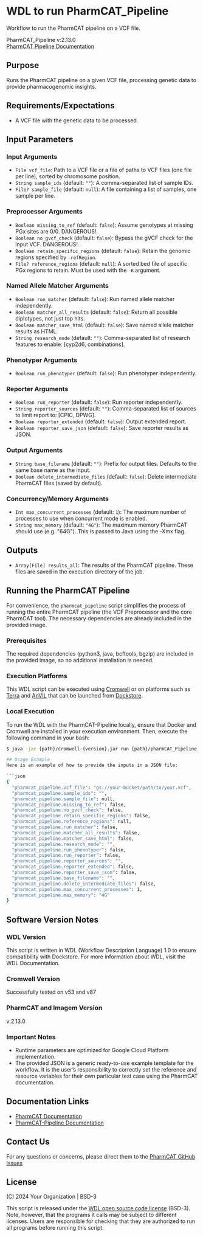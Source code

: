 # WDL to run PharmCAT_Pipeline
Workflow to run the PharmCAT pipeline on a VCF file.

PharmCAT_Pipeline v:2.13.0  
[PharmCAT Pipeline Documentation](https://pharmcat.org/using/Running-PharmCAT-Pipeline/)

## Purpose
Runs the PharmCAT pipeline on a given VCF file, processing genetic data to provide pharmacogenomic insights.

## Requirements/Expectations
- A VCF file with the genetic data to be processed.

## Input Parameters

### Input Arguments
- `File vcf_file`: Path to a VCF file or a file of paths to VCF files (one file per line), sorted by chromosome position.
- `String sample_ids` (default: `""`): A comma-separated list of sample IDs.
- `File? sample_file` (default: `null`): A file containing a list of samples, one sample per line.

### Preprocessor Arguments
- `Boolean missing_to_ref` (default: `false`): Assume genotypes at missing PGx sites are 0/0. DANGEROUS!.
- `Boolean no_gvcf_check` (default: `false`): Bypass the gVCF check for the input VCF. DANGEROUS!.
- `Boolean retain_specific_regions` (default: `false`): Retain the genomic regions specified by `-refRegion`.
- `File? reference_regions` (default: `null`): A sorted bed file of specific PGx regions to retain. Must be used with the `-R` argument.

### Named Allele Matcher Arguments
- `Boolean run_matcher` (default: `false`): Run named allele matcher independently.
- `Boolean matcher_all_results` (default: `false`): Return all possible diplotypes, not just top hits.
- `Boolean matcher_save_html` (default: `false`): Save named allele matcher results as HTML.
- `String research_mode` (default: `""`): Comma-separated list of research features to enable: [cyp2d6, combinations].

### Phenotyper Arguments
- `Boolean run_phenotyper` (default: `false`): Run phenotyper independently.

### Reporter Arguments
- `Boolean run_reporter` (default: `false`): Run reporter independently.
- `String reporter_sources` (default: `""`): Comma-separated list of sources to limit report to: [CPIC, DPWG].
- `Boolean reporter_extended` (default: `false`): Output extended report.
- `Boolean reporter_save_json` (default: `false`): Save reporter results as JSON.

### Output Arguments
- `String base_filename` (default: `""`): Prefix for output files. Defaults to the same base name as the input.
- `Boolean delete_intermediate_files` (default: `false`): Delete intermediate PharmCAT files (saved by default).

### Concurrency/Memory Arguments
- `Int max_concurrent_processes` (default: `1`): The maximum number of processes to use when concurrent mode is enabled.
- `String max_memory` (default: `"4G"`): The maximum memory PharmCAT should use (e.g. "64G"). This is passed to Java using the -Xmx flag.

## Outputs
- `Array[File] results_all`: The results of the PharmCAT pipeline. These files are saved in the execution directory of the job.

## Running the PharmCAT Pipeline
For convenience, the `pharmcat_pipeline` script simplifies the process of running the entire PharmCAT pipeline (the VCF Preprocessor and the core PharmCAT tool). The necessary dependencies are already included in the provided image.

### Prerequisites
The required dependencies (python3, java, bcftools, bgzip) are included in the provided image, so no additional installation is needed.

### Execution Platforms
This WDL script can be executed using [Cromwell](https://github.com/broadinstitute/cromwell) or on platforms such as [Terra](https://support.terra.bio/hc/en-us) and [AnVIL](https://anvil.terra.bio/#) that can be launched from [Dockstore](https://dockstore.org/workflows/github.com/AndreRico/PharmCAT_Dockstore/PharmCAT-Pipeline:main?tab=info).

### Local Execution
To run the WDL with the PharmCAT-Pipeline locally, ensure that Docker and Cromwell are installed in your execution environment. Then, execute the following command in your bash:

```sh
$ java -jar {path}/cromwell-{version}.jar run {path}/pharmCAT_Pipeline.wdl -i {path}/inputs.json

## Usage Example
Here is an example of how to provide the inputs in a JSON file:

```json
{
  "pharmcat_pipeline.vcf_file": "gs://your-bucket/path/to/your.vcf",
  "pharmcat_pipeline.sample_ids": "",
  "pharmcat_pipeline.sample_file": null,
  "pharmcat_pipeline.missing_to_ref": false,
  "pharmcat_pipeline.no_gvcf_check": false,
  "pharmcat_pipeline.retain_specific_regions": false,
  "pharmcat_pipeline.reference_regions": null,
  "pharmcat_pipeline.run_matcher": false,
  "pharmcat_pipeline.matcher_all_results": false,
  "pharmcat_pipeline.matcher_save_html": false,
  "pharmcat_pipeline.research_mode": "",
  "pharmcat_pipeline.run_phenotyper": false,
  "pharmcat_pipeline.run_reporter": false,
  "pharmcat_pipeline.reporter_sources": "",
  "pharmcat_pipeline.reporter_extended": false,
  "pharmcat_pipeline.reporter_save_json": false,
  "pharmcat_pipeline.base_filename": "",
  "pharmcat_pipeline.delete_intermediate_files": false,
  "pharmcat_pipeline.max_concurrent_processes": 1,
  "pharmcat_pipeline.max_memory": "4G"
}
```


## Software Version Notes

### WDL Version
This script is written in WDL (Workflow Description Language) 1.0 to ensure compatibility with Dockstore. For more information about WDL, visit the WDL Documentation.

### Cromwell Version
Successfully tested on v53 and v87

### PharmCAT and Imagem Version
v:2.13.0

### Important Notes
- Runtime parameters are optimized for Google Cloud Platform implementation.
- The provided JSON is a generic ready-to-use example template for the workflow. It is the user’s responsibility to correctly set the reference and resource variables for their own particular test case using the PharmCAT documentation.


## Documentation Links
- [PharmCAT Documentation](https://pharmcat.org/)
- [PharmCAT-Pipeline Documentation](https://pharmcat.org/using/Running-PharmCAT-Pipeline/)

## Contact Us
For any questions or concerns, please direct them to the [PharmCAT GitHub Issues](https://github.com/PharmGKB/PharmCAT/issues)

## License
(C) 2024 Your Organization | BSD-3

This script is released under the [WDL open source code license](https://github.com/openwdl/wdl/blob/master/LICENSE) (BSD-3). Note, however, that the programs it calls may be subject to different licenses. Users are responsible for checking that they are authorized to run all programs before running this script.
